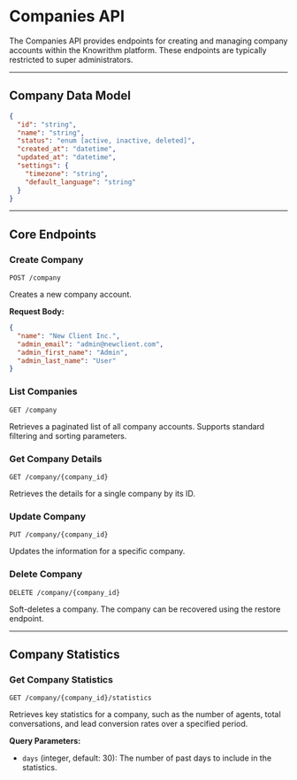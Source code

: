 # Companies API

The Companies API provides endpoints for creating and managing company accounts within the Knowrithm platform. These endpoints are typically restricted to super administrators.

---

## Company Data Model

```json
{
  "id": "string",
  "name": "string",
  "status": "enum [active, inactive, deleted]",
  "created_at": "datetime",
  "updated_at": "datetime",
  "settings": {
    "timezone": "string",
    "default_language": "string"
  }
}
```

---

## Core Endpoints

### Create Company

`POST /company`

Creates a new company account.

**Request Body:**
```json
{
  "name": "New Client Inc.",
  "admin_email": "admin@newclient.com",
  "admin_first_name": "Admin",
  "admin_last_name": "User"
}
```

### List Companies

`GET /company`

Retrieves a paginated list of all company accounts. Supports standard filtering and sorting parameters.

### Get Company Details

`GET /company/{company_id}`

Retrieves the details for a single company by its ID.

### Update Company

`PUT /company/{company_id}`

Updates the information for a specific company.

### Delete Company

`DELETE /company/{company_id}`

Soft-deletes a company. The company can be recovered using the restore endpoint.

---

## Company Statistics

### Get Company Statistics

`GET /company/{company_id}/statistics`

Retrieves key statistics for a company, such as the number of agents, total conversations, and lead conversion rates over a specified period.

**Query Parameters:**
- `days` (integer, default: 30): The number of past days to include in the statistics.